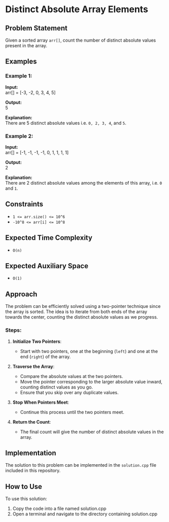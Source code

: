 # Distinct Absolute Array Elements

## Problem Statement

Given a sorted array `arr[]`, count the number of distinct absolute values present in the array.

## Examples

### Example 1:
**Input:**  
arr[] = [-3, -2, 0, 3, 4, 5]

**Output:**  
5

**Explanation:**  
There are 5 distinct absolute values i.e. `0, 2, 3, 4`, and `5`.

### Example 2:
**Input:**  
arr[] = [-1, -1, -1, -1, 0, 1, 1, 1, 1]

**Output:**  
2

**Explanation:**  
There are 2 distinct absolute values among the elements of this array, i.e. `0` and `1`.

## Constraints
- `1 <= arr.size() <= 10^6`
- `-10^8 <= arr[i] <= 10^8`

## Expected Time Complexity
- `O(n)`

## Expected Auxiliary Space
- `O(1)`

## Approach

The problem can be efficiently solved using a two-pointer technique since the array is sorted. The idea is to iterate from both ends of the array towards the center, counting the distinct absolute values as we progress.

### Steps:
1. **Initialize Two Pointers**:
   - Start with two pointers, one at the beginning (`left`) and one at the end (`right`) of the array.
   
2. **Traverse the Array**:
   - Compare the absolute values at the two pointers.
   - Move the pointer corresponding to the larger absolute value inward, counting distinct values as you go.
   - Ensure that you skip over any duplicate values.

3. **Stop When Pointers Meet**:
   - Continue this process until the two pointers meet.

4. **Return the Count**:
   - The final count will give the number of distinct absolute values in the array.

## Implementation

The solution to this problem can be implemented in the `solution.cpp` file included in this repository.


## How to Use
To use this solution:

1. Copy the code into a file named solution.cpp
2. Open a terminal and navigate to the directory containing solution.cpp